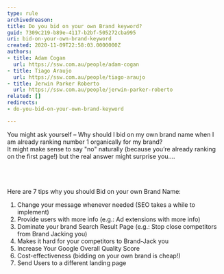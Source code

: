 ```yaml
---
type: rule
archivedreason: 
title: Do you bid on your own Brand keyword?
guid: 7309c219-b89e-4117-b2bf-505272cba995
uri: bid-on-your-own-brand-keyword
created: 2020-11-09T22:58:03.0000000Z
authors:
- title: Adam Cogan
  url: https://ssw.com.au/people/adam-cogan
- title: Tiago Araujo
  url: https://ssw.com.au/people/tiago-araujo
- title: Jerwin Parker Roberto
  url: https://ssw.com.au/people/jerwin-parker-roberto
related: []
redirects:
- do-you-bid-on-your-own-brand-keyword

---
```



​You might ask yourself – Why should I bid on my own brand name when I am already ranking number 1 organically for my brand?<br>It might make sense to say&#160;&quot;no&quot;&#160;naturally (because you’re already ranking on the first page!) but the real answer might surprise you....<br><br>
<br><excerpt class='endintro'></excerpt><br>
<p class="ssw15-rteElement-P">Here are 7 tips why you should Bid on your own Brand Name&#58;<br></p><ol><li>Change your message whenever needed (SEO takes a while to implement)</li><li>Provide users with more info (e.g.&#58; Ad extensions with more info)</li><li>Dominate your brand Search Result Page (e.g.&#58; Stop close competitors from Brand Jacking you)</li><li>Makes it hard for your competitors to Brand-Jack you<br></li><li>Increase Your Google Overall Quality Score</li><li>Cost-effectiveness (bidding on your own brand is cheap!)<br></li><li>Send Users to a different landing page<br></li></ol>


